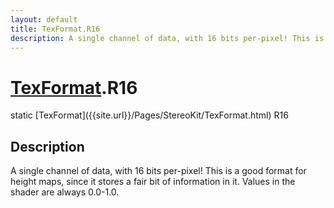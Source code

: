 ```yaml
---
layout: default
title: TexFormat.R16
description: A single channel of data, with 16 bits per-pixel! This is a good format for height maps, since it stores a fair bit of information in it. Values in the shader are always 0.0-1.0.
---
```

# [TexFormat]({{site.url}}/Pages/StereoKit/TexFormat.html).R16

<div class='signature' markdown='1'>
static [TexFormat]({{site.url}}/Pages/StereoKit/TexFormat.html) R16
</div>

## Description
A single channel of data, with 16 bits per-pixel! This
is a good format for height maps, since it stores a fair bit of
information in it. Values in the shader are always 0.0-1.0.

